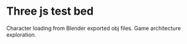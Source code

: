 # Three js test bed

Character loading from Blender exported obj files.
Game architecture exploration.


